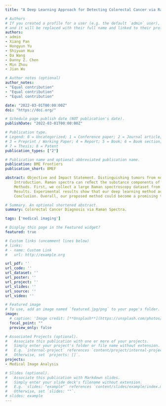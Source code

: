 ```yaml
---
title: "A Deep Learning Approach for Detecting Colorectal Cancer via Raman Spectra"

# Authors
# If you created a profile for a user (e.g. the default `admin` user), write the username (folder name) here 
# and it will be replaced with their full name and linked to their profile.
authors:
- admin
- Xiang Pan
- Hongyun Yu
- Shiyuan Hua
- Da Wang
- Danny Z. Chen
- Min Zhou
- Jian Wu

# Author notes (optional)
author_notes:
- "Equal contribution"
- "Equal contribution"
- "Equal contribution"

date: "2022-03-01T00:00:00Z"
doi: "https://doi.org/"

# Schedule page publish date (NOT publication's date).
publishDate: "2022-03-01T00:00:00Z"

# Publication type.
# Legend: 0 = Uncategorized; 1 = Conference paper; 2 = Journal article;
# 3 = Preprint / Working Paper; 4 = Report; 5 = Book; 6 = Book section;
# 7 = Thesis; 8 = Patent
publication_types: ["2"]

# Publication name and optional abbreviated publication name.
publication: BME Frontiers
publication_short: BMEF 

abstract: Objective and Impact Statement. Distinguishing tumors from normal tissues is vital in intraoperative diagnosis and pathological examination. In this work, we propose to utilize Raman spectroscopy as a novel modality in surgery to detect colorectal cancer tissues.
	Introduction. Raman spectra can reﬂect the substance components of the target tissues. However, the feature peak is slight and hard to detect due to environmental noise. Collecting a high-quality Raman spectroscopy dataset and developing eﬀective deep learning detection methods are possibly viable approaches.
	Methods. First, we collect a large Raman spectroscopy dataset from 26 colorectal cancer patients with the Raman shift ranged from 385 to 1545 cm −1 . Second, a one-dimensional residual convolutional neural network (1D-ResNet) architecture is designed to classify the tumor tissues of colorectal cancer. Third, we visualize and interpret the ﬁngerprint peaks found by our deep learning model.
	Results. Experimental results show that our deep learning method achieves 98.5% accuracy in detection of colorectal cancer, and outperforms traditional methods.
	Conclusion. Overall, our proposed method could become a promising tool for clinical detection of colorectal cancer.

# Summary. An optional shortened abstract.
summary: Colorectal Cancer Diagnosis via Raman Spectra.

tags: ['medical imaging']

# Display this page in the Featured widget?
featured: true

# Custom links (uncomment lines below)
# links:
# - name: Custom Link
#   url: http://example.org

url_pdf: ''
url_code: ''
url_dataset: ''
url_poster: ''
url_project: ''
url_slides: ''
url_source: ''
url_video: ''

# Featured image
# To use, add an image named `featured.jpg/png` to your page's folder. 
image:
  # caption: 'Image credit: [**Unsplash**](https://unsplash.com/photos/pLCdAaMFLTE)'
  focal_point: ""
  preview_only: false

# Associated Projects (optional).
#   Associate this publication with one or more of your projects.
#   Simply enter your project's folder or file name without extension.
#   E.g. `internal-project` references `content/project/internal-project/index.md`.
#   Otherwise, set `projects: []`.
projects:
- Medical Image Analysis

# Slides (optional).
#   Associate this publication with Markdown slides.
#   Simply enter your slide deck's filename without extension.
#   E.g. `slides: "example"` references `content/slides/example/index.md`.
#   Otherwise, set `slides: ""`.
# slides: example
---
```


<!-- {{% callout note %}}
Click the *Cite* button above to demo the feature to enable visitors to import publication metadata into their reference management software.
{{% /callout %}}

{{% callout note %}}
Create your slides in Markdown - click the *Slides* button to check out the example.
{{% /callout %}}

Supplementary notes can be added here, including [code, math, and images](https://wowchemy.com/docs/writing-markdown-latex/). -->
